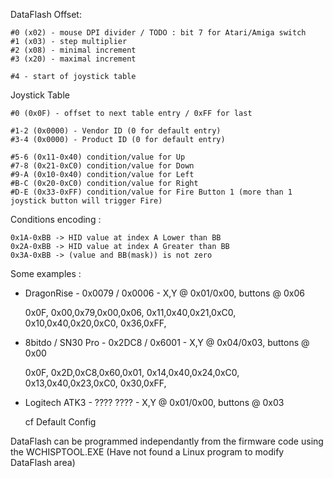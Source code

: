 DataFlash Offset:

    #0 (x02) - mouse DPI divider / TODO : bit 7 for Atari/Amiga switch
    #1 (x03) - step multiplier
    #2 (x08) - minimal increment
    #3 (x20) - maximal increment

    #4 - start of joystick table

Joystick Table

    #0 (0x0F) - offset to next table entry / 0xFF for last

    #1-2 (0x0000) - Vendor ID (0 for default entry)
    #3-4 (0x0000) - Product ID (0 for default entry)

    #5-6 (0x11-0x40) condition/value for Up
    #7-8 (0x21-0xC0) condition/value for Down
    #9-A (0x10-0x40) condition/value for Left
    #B-C (0x20-0xC0) condition/value for Right
    #D-E (0x33-0xFF) condition/value for Fire Button 1 (more than 1 joystick button will trigger Fire)

Conditions encoding :

    0x1A-0xBB -> HID value at index A Lower than BB
    0x2A-0xBB -> HID value at index A Greater than BB
    0x3A-0xBB -> (value and BB(mask)) is not zero

Some examples :

- DragonRise - 0x0079 / 0x0006 - X,Y @ 0x01/0x00, buttons @ 0x06

    0x0F, 0x00,0x79,0x00,0x06, 0x11,0x40,0x21,0xC0, 0x10,0x40,0x20,0xC0, 0x36,0xFF,	

- 8bitdo / SN30 Pro - 0x2DC8 / 0x6001 - X,Y @ 0x04/0x03, buttons @ 0x00

    0x0F, 0x2D,0xC8,0x60,0x01, 0x14,0x40,0x24,0xC0, 0x13,0x40,0x23,0xC0,	0x30,0xFF,

- Logitech ATK3 - ???? ???? - X,Y @ 0x01/0x00, buttons @ 0x03

    cf Default Config

DataFlash can be programmed independantly from the firmware code using the WCHISPTOOL.EXE
(Have not found a Linux program to modify DataFlash area)    

